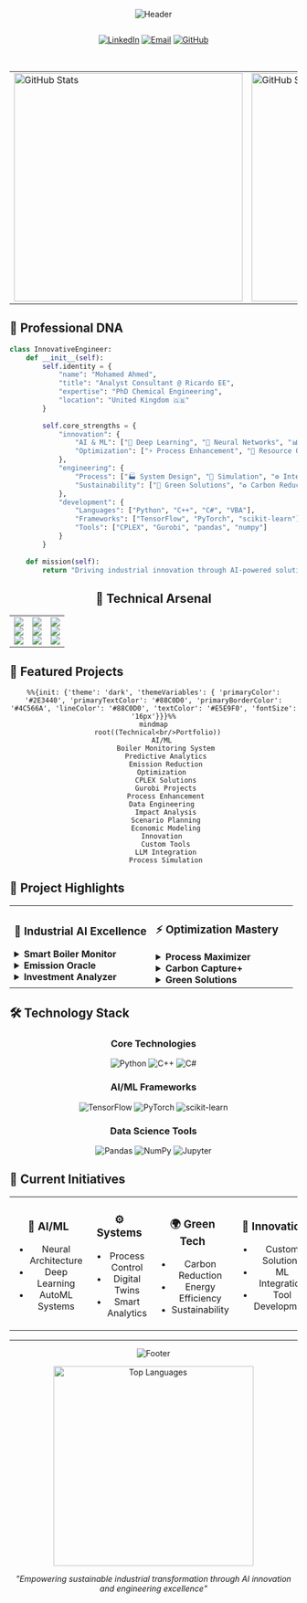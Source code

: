 <div align="center">
  
![Header](https://capsule-render.vercel.app/api?type=waving&color=0:2E3440,50:3B4252,100:4C566A&height=300&section=header&text=Mohamed%20Ahmed&fontSize=65&fontColor=88C0D0&animation=fadeIn&fontAlign=50&fontAlignY=35&desc=Innovative%20Chemical%20Engineer%20|%20AI%20Specialist%20|%20Sustainability%20Expert&descSize=20&descAlign=50&descAlignY=55&descColor=8FBCBB)

<div style="display: flex; justify-content: center; gap: 10px;">

[![LinkedIn](https://img.shields.io/badge/Let's_Connect-2E3440?style=for-the-badge&logo=linkedin&logoColor=88C0D0&labelColor=2E3440)](https://www.linkedin.com/in/mohamed-ahmed-elbeskeri-phd-64a52b104/)
[![Email](https://img.shields.io/badge/Get_in_Touch-2E3440?style=for-the-badge&logo=gmail&logoColor=88C0D0&labelColor=2E3440)](mailto:Mohamed.ahmed.4894@gmail.com)
[![GitHub](https://img.shields.io/badge/Follow_Me-2E3440?style=for-the-badge&logo=github&logoColor=88C0D0&labelColor=2E3440)](https://github.com/m-ahmed-elbeskeri)

</div>

<br>

<table>
<tr>
<td>
<img width="400" src="https://github-readme-stats.vercel.app/api?username=m-ahmed-elbeskeri&show_icons=true&theme=nord&hide_border=true&bg_color=2E3440&title_color=88C0D0&icon_color=8FBCBB&text_color=D8DEE9&ring_color=88C0D0" alt="GitHub Stats" />
</td>
<td>
<img width="400" src="https://github-readme-streak-stats.herokuapp.com/?user=m-ahmed-elbeskeri&theme=nord&hide_border=true&background=2E3440&ring=88C0D0&fire=8FBCBB&currStreakNum=D8DEE9&sideNums=D8DEE9&currStreakLabel=88C0D0&sideLabels=88C0D0&dates=D8DEE9" alt="GitHub Streak" />
</td>
</tr>
</table>

</div>

## 🧬 Professional DNA

```python
class InnovativeEngineer:
    def __init__(self):
        self.identity = {
            "name": "Mohamed Ahmed",
            "title": "Analyst Consultant @ Ricardo EE",
            "expertise": "PhD Chemical Engineering",
            "location": "United Kingdom 🇬🇧"
        }
        
        self.core_strengths = {
            "innovation": {
                "AI & ML": ["🧠 Deep Learning", "🤖 Neural Networks", "📊 Predictive Analytics"],
                "Optimization": ["⚡ Process Enhancement", "🎯 Resource Optimization", "📈 Performance Tuning"]
            },
            "engineering": {
                "Process": ["🏭 System Design", "🔄 Simulation", "⚙️ Integration"],
                "Sustainability": ["🌱 Green Solutions", "♻️ Carbon Reduction", "🌍 Environmental Impact"]
            },
            "development": {
                "Languages": ["Python", "C++", "C#", "VBA"],
                "Frameworks": ["TensorFlow", "PyTorch", "scikit-learn"],
                "Tools": ["CPLEX", "Gurobi", "pandas", "numpy"]
            }
        }
        
    def mission(self):
        return "Driving industrial innovation through AI-powered solutions and sustainable engineering"
```

<div align="center">

## 🎯 Technical Arsenal

<table>
<tr>
<td align="center">
<img src="https://img.shields.io/badge/AI_Engineering-2E3440?style=for-the-badge&logo=python&logoColor=88C0D0"/>
<br>
<img src="https://img.shields.io/badge/Machine_Learning-2E3440?style=for-the-badge&logo=tensorflow&logoColor=88C0D0"/>
<br>
<img src="https://img.shields.io/badge/Deep_Learning-2E3440?style=for-the-badge&logo=pytorch&logoColor=88C0D0"/>
</td>
<td align="center">
<img src="https://img.shields.io/badge/Process_Engineering-2E3440?style=for-the-badge&logo=moleculer&logoColor=88C0D0"/>
<br>
<img src="https://img.shields.io/badge/Optimization-2E3440?style=for-the-badge&logo=opencollective&logoColor=88C0D0"/>
<br>
<img src="https://img.shields.io/badge/Sustainability-2E3440?style=for-the-badge&logo=leaflet&logoColor=88C0D0"/>
</td>
<td align="center">
<img src="https://img.shields.io/badge/Data_Science-2E3440?style=for-the-badge&logo=numpy&logoColor=88C0D0"/>
<br>
<img src="https://img.shields.io/badge/Analytics-2E3440?style=for-the-badge&logo=tableau&logoColor=88C0D0"/>
<br>
<img src="https://img.shields.io/badge/Development-2E3440?style=for-the-badge&logo=visualstudiocode&logoColor=88C0D0"/>
</td>
</tr>
</table>

</div>

## 💼 Featured Projects

<div align="center">

```mermaid
%%{init: {'theme': 'dark', 'themeVariables': { 'primaryColor': '#2E3440', 'primaryTextColor': '#88C0D0', 'primaryBorderColor': '#4C566A', 'lineColor': '#88C0D0', 'textColor': '#E5E9F0', 'fontSize': '16px'}}}%%
mindmap
  root((Technical<br/>Portfolio))
    AI/ML
      Boiler Monitoring System
      Predictive Analytics
      Emission Reduction
    Optimization
      CPLEX Solutions
      Gurobi Projects
      Process Enhancement
    Data Engineering
      Impact Analysis
      Scenario Planning
      Economic Modeling
    Innovation
      Custom Tools
      LLM Integration
      Process Simulation
```

</div>

## 🚀 Project Highlights

<table>
<tr>
<td width="50%" style="border: none;">

### 🤖 Industrial AI Excellence
<details>
<summary><b>Smart Boiler Monitor</b></summary>

- Advanced ML monitoring system
- Real-time performance optimization 
- Predictive maintenance capabilities
- Energy efficiency optimization
- Custom alert system integration
</details>

<details>
<summary><b>Emission Oracle</b></summary>

- Predictive emissions analytics
- Regulatory compliance monitoring
- Real-time data processing
- Environmental impact assessment
- Automated reporting system
</details>

<details>
<summary><b>Investment Analyzer</b></summary>

- ML-driven scenario planning
- Risk assessment algorithms
- ROI optimization models
- Custom visualization tools
- Automated report generation
</details>

</td>
<td width="50%" style="border: none;">

### ⚡ Optimization Mastery
<details>
<summary><b>Process Maximizer</b></summary>

- CPLEX/Gurobi optimization
- Resource allocation algorithms
- Performance benchmarking
- System integration
- Real-time monitoring
</details>

<details>
<summary><b>Carbon Capture+</b></summary>

- Efficiency optimization
- Performance tracking
- Sustainability metrics
- Cost reduction analysis
- Environmental impact assessment
</details>

<details>
<summary><b>Green Solutions</b></summary>

- Environmental impact reduction
- Sustainable process design
- Energy efficiency optimization
- Cost-benefit analysis
- Performance monitoring
</details>

</td>
</tr>
</table>

## 🛠️ Technology Stack

<div align="center">

### Core Technologies
![Python](https://img.shields.io/badge/Python-2E3440?style=flat-square&logo=python&logoColor=88C0D0)
![C++](https://img.shields.io/badge/C++-2E3440?style=flat-square&logo=c%2B%2B&logoColor=88C0D0)
![C#](https://img.shields.io/badge/C%23-2E3440?style=flat-square&logo=c-sharp&logoColor=88C0D0)

### AI/ML Frameworks
![TensorFlow](https://img.shields.io/badge/TensorFlow-2E3440?style=flat-square&logo=tensorflow&logoColor=88C0D0)
![PyTorch](https://img.shields.io/badge/PyTorch-2E3440?style=flat-square&logo=pytorch&logoColor=88C0D0)
![scikit-learn](https://img.shields.io/badge/scikit--learn-2E3440?style=flat-square&logo=scikit-learn&logoColor=88C0D0)

### Data Science Tools
![Pandas](https://img.shields.io/badge/Pandas-2E3440?style=flat-square&logo=pandas&logoColor=88C0D0)
![NumPy](https://img.shields.io/badge/NumPy-2E3440?style=flat-square&logo=numpy&logoColor=88C0D0)
![Jupyter](https://img.shields.io/badge/Jupyter-2E3440?style=flat-square&logo=jupyter&logoColor=88C0D0)

</div>

## 🎯 Current Initiatives

<table>
<tr>
<td width="25%" align="center">

### 🧠 AI/ML
- Neural Architecture
- Deep Learning
- AutoML Systems
</td>
<td width="25%" align="center">

### ⚙️ Systems
- Process Control
- Digital Twins
- Smart Analytics
</td>
<td width="25%" align="center">

### 🌍 Green Tech
- Carbon Reduction
- Energy Efficiency
- Sustainability
</td>
<td width="25%" align="center">

### 🔧 Innovation
- Custom Solutions
- ML Integration
- Tool Development
</td>
</tr>
</table>

---

<div align="center">

![Footer](https://capsule-render.vercel.app/api?type=waving&color=0:2E3440,50:3B4252,100:4C566A&height=150&section=footer&text=Innovation%20Through%20Engineering&fontSize=24&fontColor=88C0D0&animation=fadeIn&fontAlign=50&fontAlignY=50)

<img width="350" src="https://github-readme-stats.vercel.app/api/top-langs/?username=m-ahmed-elbeskeri&layout=compact&theme=nord&hide_border=true&bg_color=2E3440&title_color=88C0D0&text_color=D8DEE9" alt="Top Languages" />

*"Empowering sustainable industrial transformation through AI innovation and engineering excellence"*

</div>
